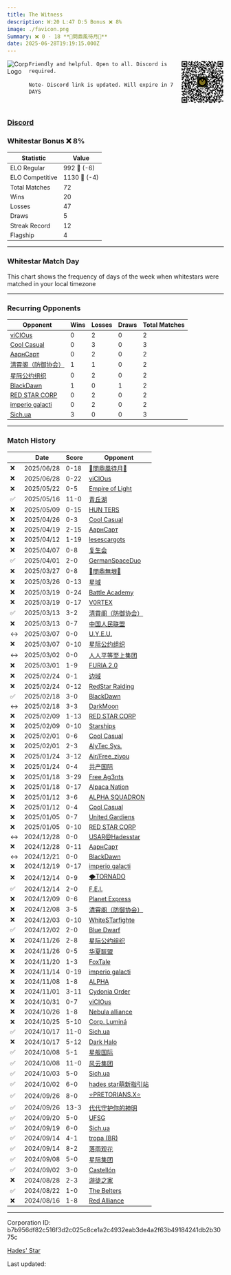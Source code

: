 ```yaml
---
title: ​The Witness
description: W:20 L:47 D:5 Bonus ❌ 8%
image: ./favicon.png
Summary: ❌ 0 - 18 **💮問鼎風待月💮**
date: 2025-06-28T19:19:15.000Z
---
```

<head>
<link rel="icon" type="image/x-icon" href="./favicon.ico">
</head>
<img align="left" width="50" height="50" src="./favicon.ico" alt="Corp Logo"><img align="right" width="100" height="100" src="./qr.png" alt="QR Code">

```
Friendly and helpful. Open to all. Discord is required. 

Note- Discord link is updated. Will expire in 7 DAYS
```
<br>

### [Discord](https://discord.gg/CzUVew5w)
### Whitestar Bonus ❌ 8%

| Statistic | Value |
| --- | --- |
| ELO Regular | 992 🔻  (-6)|
| ELO Competitive | 1130 🔻  (-4)|
| Total Matches | 72 |
| Wins | 20 |
| Losses | 47 |
| Draws | 5 |
| Streak Record | 12 |
| Flagship | 4 |

---

### Whitestar Match Day

This chart shows the frequency of days of the week when whitestars were matched in your local timezone

<!-- Load Chart.js from jsDelivr CDN -->
<script src="https://cdn.jsdelivr.net/npm/chart.js@4.0.1"></script>

<!-- Create a canvas element where the chart will be rendered -->
<canvas id="myChart" width="400" height="200"></canvas>

<!-- JavaScript code to render the bar chart -->
<script>
    document.addEventListener("DOMContentLoaded", function() {
        // Ensure scanTime is an array; if empty, handle accordingly
        let timestamps = [1750706355,1750700639,1747503000,1746969043,1746380983,1745200111,1744595503,1744070231,1743620623,1743102791,1742606888,1742589240,1741982433,1741981832,1741425384,1741411501,1740931099,1740894655,1740458020,1740427073,1739933510,1739927618,1739478861,1739476864,1738689550,1738684741,1738013101,1738010697,1737280781,1737267258,1736808364,1736808364,1736282422,1736280317,1735672047,1735670545,1734945810,1734945810,1734322329,1734209662,1733741773,1733725161,1733271867,1733251433,1732786565,1732734570,1732227339,1732221773,1731708684,1731182810,1730668660,1729989527,1729985622,1729481988,1729444430,1728712896,1728698473,1727967893,1727959474,1727509618,1727445008,1726916748,1726897215,1726361281,1726346492,1725864192,1725859385,1725361461,1724873154,1724401648,1723902493,1723397033];

        const fontColor = 'rgba(64, 128, 160, 1)';

        // Function to convert Unix timestamps to day of the week (0=Sunday, 6=Saturday)
        function getDayOfWeek(timestamp) {
            return new Date(timestamp * 1000).getDay();
        }

        // Initialize an array to count occurrences for each day of the week
        let dayCounts = [0, 0, 0, 0, 0, 0, 0];

        // Populate the dayCounts array based on the scanTime data
        timestamps.forEach(ts => {
            let dayOfWeek = getDayOfWeek(ts);
            dayCounts[dayOfWeek]++;
        });

        // Chart.js configuration for the bar chart
        const data = {
            labels: ['Sunday', 'Monday', 'Tuesday', 'Wednesday', 'Thursday', 'Friday', 'Saturday'],
            datasets: [{
                data: dayCounts,
                backgroundColor: [
                    'rgba(0, 191, 255, 0.2)',   // Deep Sky Blue (Sunday)
                    'rgba(135, 206, 250, 0.2)', // Light Sky Blue (Monday)
                    'rgba(173, 216, 230, 0.2)', // Light Blue (Tuesday)
                    'rgba(214, 236, 243, 0.2)', // Custom light blue (Wednesday)
                    'rgba(173, 216, 230, 0.2)', // Light Blue (Thursday)
                    'rgba(135, 206, 250, 0.2)', // Light Sky Blue (Friday)
                    'rgba(0, 191, 255, 0.2)'    // Deep Sky Blue (Saturday)
                ],
                borderColor: [
                    'rgba(0, 191, 255, 1)',
                    'rgba(135, 206, 250, 1)',
                    'rgba(173, 216, 230, 1)',
                    'rgba(214, 236, 243, 1)',
                    'rgba(173, 216, 230, 1)',
                    'rgba(135, 206, 250, 1)',
                    'rgba(0, 191, 255, 1)'
                ],
                borderWidth: 1,
                minBarLength: 5
            }]
        };

        const config = {
            type: 'bar',
            data: data,
            options: {
                scales: {
                    y: {
                        beginAtZero: true,
                        ticks: {
                            stepSize: 1,
                            color: fontColor
                        },
                        grid: {
                            color: 'rgba(255, 255, 255, 0.2)'
                        }
                    },
                    x: {
                        ticks: {
                            color: fontColor
                        },
                        grid: {
                            display: false 
                        }
                    }
                },
                plugins: {
                    legend: {
                        display: false
                    }
                }
            }
        };

        // Render the chart
        const ctx = document.getElementById('myChart').getContext('2d');
        const myChart = new Chart(ctx, config);
    });
</script>
    
---
### Recurring Opponents

| Opponent | Wins | Losses | Draws | Total Matches |
| --- | --- | --- | --- | --- |
| [viCIOus](https://ws.tsl.rocks/corp/910b93255c2b748443e55624583e16ee14d84a577cd7b8e3127f0d1fcb363fbb/) | 0 | 2 | 0 | 2 |
| [Cool Casual](https://ws.tsl.rocks/corp/9a2a796d16f4c8e1d525d5964621454c42a10aa6c544766a55463862c9d3b6f0/) | 0 | 3 | 0 | 3 |
| [АарнСарт](https://ws.tsl.rocks/corp/22a6ca5b9d96d9fe15fd019792db66760757592e6e03678bf67bca27b028233b/) | 0 | 2 | 0 | 2 |
| [清霄阁（防御协会）](https://ws.tsl.rocks/corp/a263c037c5b59f1816ad75738a21141c689baee193b386b2ddbbcf79e959612d/) | 1 | 1 | 0 | 2 |
| [星际公约组织](https://ws.tsl.rocks/corp/72e8750bccc297a8a97c53745622d1acc8a59cc5cb7618e58ce5bb12f98849d0/) | 0 | 2 | 0 | 2 |
| [BlackDawn](https://ws.tsl.rocks/corp/b12d5631f98a29cefd5c3fbacb19307ed0e64d58b58eb768856e5a22434676d9/) | 1 | 0 | 1 | 2 |
| [RED STAR CORP](https://ws.tsl.rocks/corp/cac02bd33337307b124bc868304cfc75cf4f0148d825518b2f24f1236431cf75/) | 0 | 2 | 0 | 2 |
| [imperio galacti](https://ws.tsl.rocks/corp/53a1ca8088f875a7b4ba2199b1059595e3034594188eb4717bc045a64e1dcdd2/) | 0 | 2 | 0 | 2 |
| [Sich\.ua](https://ws.tsl.rocks/corp/9fcd6d7c4fe7f8e39acf48585dfe9c6d3d14edc7781fe8caf85618b3e98c685d/) | 3 | 0 | 0 | 3 |

---
### Match History

|  | Date | Score | Opponent |
| --- | --- | --- | --- |
| ❌ | 2025/06/28 | 0-18 | [💮問鼎風待月💮](https://ws.tsl.rocks/corp/e0a96b1ba8037d847784d8cbf84ba4b84d42060efe572236ed61737ee5c0d479/) |
| ❌ | 2025/06/28 | 0-22 | [viCIOus](https://ws.tsl.rocks/corp/910b93255c2b748443e55624583e16ee14d84a577cd7b8e3127f0d1fcb363fbb/) |
| ❌ | 2025/05/22 | 0-5 | [Empire of Light](https://ws.tsl.rocks/corp/5ca200f11c7f9dedf112be9585982247820f97c82868bacb956c0ef8d19262bc/) |
| ✅ | 2025/05/16 | 11-0 | [青丘湖](https://ws.tsl.rocks/corp/c2d4ace95bc720bbe241ecac77e9a33d3961c881d62fa45e81690b9836a65658/) |
| ❌ | 2025/05/09 | 0-15 | [HUN TERS](https://ws.tsl.rocks/corp/99c45cb17fdcbf89bf806b294ebe42a042ff774e913c216800fb7b1435d255a1/) |
| ❌ | 2025/04/26 | 0-3 | [Cool Casual](https://ws.tsl.rocks/corp/9a2a796d16f4c8e1d525d5964621454c42a10aa6c544766a55463862c9d3b6f0/) |
| ❌ | 2025/04/19 | 2-15 | [АарнСарт](https://ws.tsl.rocks/corp/22a6ca5b9d96d9fe15fd019792db66760757592e6e03678bf67bca27b028233b/) |
| ❌ | 2025/04/12 | 1-19 | [lesescargots](https://ws.tsl.rocks/corp/718c873931e9097064fd6ef580fe9d8761be712e0783e0b97d28344abd910623/) |
| ❌ | 2025/04/07 | 0-8 | [复生会](https://ws.tsl.rocks/corp/34d924857b79c9e7dbbefad09df43c3752d80cee3153852a2af3ac365ad5e0f9/) |
| ✅ | 2025/04/01 | 2-0 | [GermanSpaceDuo](https://ws.tsl.rocks/corp/4845b9c456dec1856ed2c9bdcf6e1cf6d0d18460e78de1d40daf20df8ff99933/) |
| ❌ | 2025/03/27 | 0-8 | [💮問鼎無垠💮](https://ws.tsl.rocks/corp/2f0bef5235ddb5e700f0e9c9a195a9ca7c81b50e5ff90c22931f3f462080bed2/) |
| ❌ | 2025/03/26 | 0-13 | [星域](https://ws.tsl.rocks/corp/9dbe1728c2be44c8cfe8025f7ad859d31ee0c7012aca463d85de8c21953e814f/) |
| ❌ | 2025/03/19 | 0-24 | [Battle Academy](https://ws.tsl.rocks/corp/a4e315e22ea2a592f43efe95a9e53ab2cdbd9f0dc733c9fdde20079d8fabaddd/) |
| ❌ | 2025/03/19 | 0-17 | [V0RTEX](https://ws.tsl.rocks/corp/dfbf2c493d0f00dab04291385bfd5d8b9673e7234e9cdaabddbff84f01ab0272/) |
| ✅ | 2025/03/13 | 3-2 | [清霄阁（防御协会）](https://ws.tsl.rocks/corp/a263c037c5b59f1816ad75738a21141c689baee193b386b2ddbbcf79e959612d/) |
| ❌ | 2025/03/13 | 0-7 | [中国人民联盟](https://ws.tsl.rocks/corp/4fadcca4df7e52a4824f29d77a657e86c6dac7d39f325d3e5ebe5d6128839e47/) |
| ↔️ | 2025/03/07 | 0-0 | [U\.Y\.E\.U\.](https://ws.tsl.rocks/corp/504f779e55c2d1bc5ff35b4540c0bb60421bd8bce70c3eb0caf45fd73915ec86/) |
| ❌ | 2025/03/07 | 0-10 | [星际公约组织](https://ws.tsl.rocks/corp/72e8750bccc297a8a97c53745622d1acc8a59cc5cb7618e58ce5bb12f98849d0/) |
| ↔️ | 2025/03/02 | 0-0 | [人人平等至上集团](https://ws.tsl.rocks/corp/f53ab6b6753f8863f21f2516c82b29bb8c994a766292a5162a18e30a2f577715/) |
| ❌ | 2025/03/01 | 1-9 | [FURIA 2\.0](https://ws.tsl.rocks/corp/9c52bc79384398f4052be65dc0f7ee091ac2d3cf14488efd1f4e3310b1f12574/) |
| ❌ | 2025/02/24 | 0-1 | [边域](https://ws.tsl.rocks/corp/b982530486b86a4944af4474183f3fa6aca9db7a2a4195c018930f68d6ede865/) |
| ❌ | 2025/02/24 | 0-12 | [RedStar Raiding](https://ws.tsl.rocks/corp/83a1c4f1576eec7dce037eb5b64b2455ca3affb9d3072108c5d4d3eba88b4570/) |
| ✅ | 2025/02/18 | 3-0 | [BlackDawn](https://ws.tsl.rocks/corp/b12d5631f98a29cefd5c3fbacb19307ed0e64d58b58eb768856e5a22434676d9/) |
| ↔️ | 2025/02/18 | 3-3 | [DarkMoon](https://ws.tsl.rocks/corp/90066f3df9499804310418b33334c0ae72f144b5592c4863ac52d2b2eace302a/) |
| ❌ | 2025/02/09 | 1-13 | [RED STAR CORP](https://ws.tsl.rocks/corp/cac02bd33337307b124bc868304cfc75cf4f0148d825518b2f24f1236431cf75/) |
| ❌ | 2025/02/09 | 0-10 | [Starships](https://ws.tsl.rocks/corp/b75dd27a38d238b4d9cd11637820796c7df082496dc05190e61fc675f71b05db/) |
| ❌ | 2025/02/01 | 0-6 | [Cool Casual](https://ws.tsl.rocks/corp/9a2a796d16f4c8e1d525d5964621454c42a10aa6c544766a55463862c9d3b6f0/) |
| ❌ | 2025/02/01 | 2-3 | [AlyTec Sys\.](https://ws.tsl.rocks/corp/4f98eeb43077d5c00a32f9810352931d8778fb5b24d8b49c318953d489f07df0/) |
| ❌ | 2025/01/24 | 3-12 | [Air/Free\_ziyou](https://ws.tsl.rocks/corp/97e261fb0c1a22ab5190f97566b57c72921c78dfc9021709ee50d11ac5e1955b/) |
| ❌ | 2025/01/24 | 0-4 | [共产国际](https://ws.tsl.rocks/corp/375b1efc576c9d15f93249680dcd6dccaf2ad07cd520b85242d0b704d3a494c6/) |
| ❌ | 2025/01/18 | 3-29 | [Free Ag3nts](https://ws.tsl.rocks/corp/66c873438b165344dbdac371b45825f9c818ee1e77e128f101f2660f4b0c7b70/) |
| ❌ | 2025/01/18 | 0-17 | [Alpaca Nation](https://ws.tsl.rocks/corp/183ddf96d070e4587235f1fe8f0c8a6a5a4af354f44fae28416fe492a1f8f9d1/) |
| ❌ | 2025/01/12 | 3-6 | [ALPHA SQUADRON](https://ws.tsl.rocks/corp/4094b09d12cf0e2a8ea4d956e09a22d832da882bddeabf25d9b674b68ce165ed/) |
| ❌ | 2025/01/12 | 0-4 | [Cool Casual](https://ws.tsl.rocks/corp/9a2a796d16f4c8e1d525d5964621454c42a10aa6c544766a55463862c9d3b6f0/) |
| ❌ | 2025/01/05 | 0-7 | [United Gardiens](https://ws.tsl.rocks/corp/5226662f5e132d8b0663c3c04bcc7db077393a4f17214e2e0560e827fb1cd4f5/) |
| ❌ | 2025/01/05 | 0-10 | [RED STAR CORP](https://ws.tsl.rocks/corp/cac02bd33337307b124bc868304cfc75cf4f0148d825518b2f24f1236431cf75/) |
| ↔️ | 2024/12/28 | 0-0 | [USAR@Hadesstar](https://ws.tsl.rocks/corp/f9078ab279bc09e07910475611036038dcd3afd7840597abb5b738afbb32db33/) |
| ❌ | 2024/12/28 | 0-11 | [АарнСарт](https://ws.tsl.rocks/corp/22a6ca5b9d96d9fe15fd019792db66760757592e6e03678bf67bca27b028233b/) |
| ↔️ | 2024/12/21 | 0-0 | [BlackDawn](https://ws.tsl.rocks/corp/b12d5631f98a29cefd5c3fbacb19307ed0e64d58b58eb768856e5a22434676d9/) |
| ❌ | 2024/12/19 | 0-17 | [imperio galacti](https://ws.tsl.rocks/corp/53a1ca8088f875a7b4ba2199b1059595e3034594188eb4717bc045a64e1dcdd2/) |
| ❌ | 2024/12/14 | 0-9 | [🌪TORNADO](https://ws.tsl.rocks/corp/df15d02d32c67d60995e68d6c4197c23b340a0a985f04280563d8d07bd4536fa/) |
| ✅ | 2024/12/14 | 2-0 | [F\.E\.I\.](https://ws.tsl.rocks/corp/e6172242f942527d0cc02c3931e74f6623dc4fe80a9b061ccaffabedd7aed8e8/) |
| ❌ | 2024/12/09 | 0-6 | [Planet Express](https://ws.tsl.rocks/corp/6076486f3dce07118a180607ff9893eb5686dc57f65f7ed66d5e473007bd838c/) |
| ❌ | 2024/12/08 | 3-5 | [清霄阁（防御协会）](https://ws.tsl.rocks/corp/a263c037c5b59f1816ad75738a21141c689baee193b386b2ddbbcf79e959612d/) |
| ❌ | 2024/12/03 | 0-10 | [WhiteSTarfighte](https://ws.tsl.rocks/corp/5693bea442e36f5dbd2e36ed7b4a569f007579198d7ae00bae412c312d311dae/) |
| ✅ | 2024/12/02 | 2-0 | [Blue Dwarf](https://ws.tsl.rocks/corp/1e29874ad4c6883e47d4f389f629d89a65cad3838c77f87d6dc6ddfb5fc41a61/) |
| ❌ | 2024/11/26 | 2-8 | [星际公约组织](https://ws.tsl.rocks/corp/72e8750bccc297a8a97c53745622d1acc8a59cc5cb7618e58ce5bb12f98849d0/) |
| ❌ | 2024/11/26 | 0-5 | [华夏联盟](https://ws.tsl.rocks/corp/2c648f8c6a0963f1a86b1a1ca787f67c02ee58838a809427b68d3546b89078ac/) |
| ❌ | 2024/11/20 | 1-3 | [FoxTale](https://ws.tsl.rocks/corp/5c64a00667d690f695d9dd90c073b5113f126e33cbdaa03a3c3e62ceca843b2c/) |
| ❌ | 2024/11/14 | 0-19 | [imperio galacti](https://ws.tsl.rocks/corp/53a1ca8088f875a7b4ba2199b1059595e3034594188eb4717bc045a64e1dcdd2/) |
| ❌ | 2024/11/08 | 1-8 | [ALPHA](https://ws.tsl.rocks/corp/e30ca8011a6277e53ef6e20d413ae271f480b54849c0746d74231c83fdd3acf4/) |
| ❌ | 2024/11/01 | 3-11 | [Cydonia Order](https://ws.tsl.rocks/corp/e55f58931b283e38b70e189f9bbc51563a76e2ae541f8b2b207444fb36d5ddf9/) |
| ❌ | 2024/10/31 | 0-7 | [viCIOus](https://ws.tsl.rocks/corp/910b93255c2b748443e55624583e16ee14d84a577cd7b8e3127f0d1fcb363fbb/) |
| ❌ | 2024/10/26 | 1-8 | [Nebula alliance](https://ws.tsl.rocks/corp/b60eb81ac1cb1dfb18ded4818ad07820957f77770dace6149956fffa60a17e84/) |
| ❌ | 2024/10/25 | 5-10 | [Corp\. Luminá](https://ws.tsl.rocks/corp/a90638cb4761b5ed889376762f6612c65407072ac9befa4530989c338be72862/) |
| ✅ | 2024/10/17 | 11-0 | [Sich\.ua](https://ws.tsl.rocks/corp/9fcd6d7c4fe7f8e39acf48585dfe9c6d3d14edc7781fe8caf85618b3e98c685d/) |
| ❌ | 2024/10/17 | 5-12 | [Dark Halo](https://ws.tsl.rocks/corp/f6ed7c780faf133d3fe411b9ed88480608a56064328539891d1b4348242954f6/) |
| ✅ | 2024/10/08 | 5-1 | [星舰国际](https://ws.tsl.rocks/corp/2142b75cc6d1c522c423a860fbda7616d7745f8fee25121ec3a8f26068b0f3b5/) |
| ✅ | 2024/10/08 | 11-0 | [风云集团](https://ws.tsl.rocks/corp/3ca747bf4a1e2d8605f7b6e8dd589c2fa5856ae2e3050355378b49fd64a86c1f/) |
| ✅ | 2024/10/03 | 5-0 | [Sich\.ua](https://ws.tsl.rocks/corp/9fcd6d7c4fe7f8e39acf48585dfe9c6d3d14edc7781fe8caf85618b3e98c685d/) |
| ✅ | 2024/10/02 | 6-0 | [hades star萌新指引站](https://ws.tsl.rocks/corp/06feef105195a4e2ec026c0e3e2c62fce31204dfe6be8e4b26863935efbf8a50/) |
| ✅ | 2024/09/26 | 8-0 | [⭐PRETORIANS\.X⭐](https://ws.tsl.rocks/corp/cb69b877d0e7ac86c3ce149f74e3c8db3a6352f330dc8da3e9754e9468a3255a/) |
| ✅ | 2024/09/26 | 13-3 | [代代守护你的神明](https://ws.tsl.rocks/corp/6960f4c6ded90a45fd53df8d3d1b3cf4576ceb471ab4dc9b6931f04c6ea5ac9c/) |
| ✅ | 2024/09/20 | 5-0 | [UFSG](https://ws.tsl.rocks/corp/9c9b98c2bfcf5411f6bc5502ed3163b92c8733b540071e4b70dc0bf8b0701a97/) |
| ✅ | 2024/09/19 | 6-0 | [Sich\.ua](https://ws.tsl.rocks/corp/9fcd6d7c4fe7f8e39acf48585dfe9c6d3d14edc7781fe8caf85618b3e98c685d/) |
| ✅ | 2024/09/14 | 4-1 | [tropa \(BR\)](https://ws.tsl.rocks/corp/c5b272089230f78a35d3bee9ed1eb0cc2b3a65703f2452b603286e889efa74c9/) |
| ✅ | 2024/09/14 | 8-2 | [落雨观花](https://ws.tsl.rocks/corp/565a6d89fc5107e86669d7f8910a1c4ae1fbb156fa0b5e81dbc917c341cc9ff0/) |
| ✅ | 2024/09/08 | 5-0 | [星际集团](https://ws.tsl.rocks/corp/67927cef3b9a4d68a6d2c19566471f1b50b33eb4591df40d9631d6b6759db55c/) |
| ✅ | 2024/09/02 | 3-0 | [Castellón](https://ws.tsl.rocks/corp/fb37feb3f3a25067b78ab399c4596445451b0e856913d5588ca613bdd5a0456a/) |
| ❌ | 2024/08/28 | 2-3 | [游徒之家](https://ws.tsl.rocks/corp/7ab5f6970c8703095b0589da6e5d648dc64a94ca6d901ef09d4949409b2c44b9/) |
| ✅ | 2024/08/22 | 1-0 | [The Belters](https://ws.tsl.rocks/corp/1cd5dde249c27c1353d5526f2b41bdaa54d289a3d5eeba035a7a49f382f10a7b/) |
| ❌ | 2024/08/16 | 1-8 | [Red Alliance](https://ws.tsl.rocks/corp/72789009cc9ae3283afaad2d17fcfbd83e52175a6d6e4ec1a7161ef38645b0d8/) |

---
Corporation ID: b7b956df82c516f3d2c025c8ce1a2c4932eab3de4a2f63b49184241db2b3075c

[Hades' Star](https://www.hadesstar.com)
<script src="/assets/localtime.js"></script>
<div>
  Last updated: <span class="last-updated-date" data-unix-time="1751138355"></span>
</div>